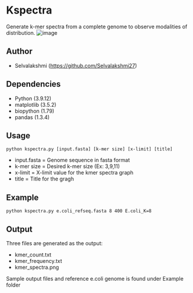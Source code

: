 # Kspectra
Generate k-mer spectra from a complete genome to observe modalities of distribution.
![image](https://user-images.githubusercontent.com/92817251/202269233-694e8958-c84e-4575-9783-8bb3bdcbc7dd.png)


## Author
- Selvalakshmi (https://github.com/Selvalakshmi27)

## Dependencies
- Python (3.9.12)
- matplotlib (3.5.2)
- biopython (1.79)
- pandas (1.3.4)

## Usage
```
python kspectra.py [input.fasta] [k-mer size] [x-limit] [title]
```
- input.fasta = Genome sequence in fasta format
- k-mer size = Desired k-mer size (Ex: 3,9,11)
- x-limit = X-limit value for the kmer spectra graph
- title = Title for the gragh

## Example
```
python kspectra.py e.coli_refseq.fasta 8 400 E.coli_K=8
```
## Output
Three files are generated as the output:
- kmer_count.txt
- kmer_frequency.txt
- kmer_spectra.png

Sample output files and reference e.coli genome is found under Example folder


